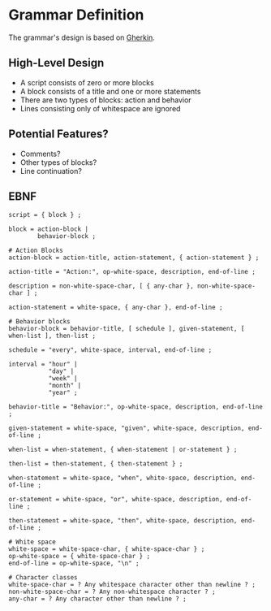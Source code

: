 # Grammar Definition

The grammar's design is based on [Gherkin](https://github.com/cucumber/cucumber/wiki/Gherkin).

## High-Level Design

* A script consists of zero or more blocks
* A block consists of a title and one or more statements
* There are two types of blocks: action and behavior
* Lines consisting only of whitespace are ignored

## Potential Features?

* Comments?
* Other types of blocks?
* Line continuation?

## EBNF

```
script = { block } ;

block = action-block |
        behavior-block ;

# Action Blocks
action-block = action-title, action-statement, { action-statement } ;

action-title = "Action:", op-white-space, description, end-of-line ;

description = non-white-space-char, [ { any-char }, non-white-space-char ] ;

action-statement = white-space, { any-char }, end-of-line ;

# Behavior blocks
behavior-block = behavior-title, [ schedule ], given-statement, [ when-list ], then-list ;

schedule = "every", white-space, interval, end-of-line ;

interval = "hour" |
           "day" |
           "week" |
           "month" |
           "year" ;

behavior-title = "Behavior:", op-white-space, description, end-of-line ;

given-statement = white-space, "given", white-space, description, end-of-line ;

when-list = when-statement, { when-statement | or-statement } ;

then-list = then-statement, { then-statement } ;

when-statement = white-space, "when", white-space, description, end-of-line ;

or-statement = white-space, "or", white-space, description, end-of-line ;

then-statement = white-space, "then", white-space, description, end-of-line ;

# White space
white-space = white-space-char, { white-space-char } ;
op-white-space = { white-space-char } ;
end-of-line = op-white-space, "\n" ;

# Character classes
white-space-char = ? Any whitespace character other than newline ? ;
non-white-space-char = ? Any non-whitespace character ? ;
any-char = ? Any character other than newline ? ;
```
